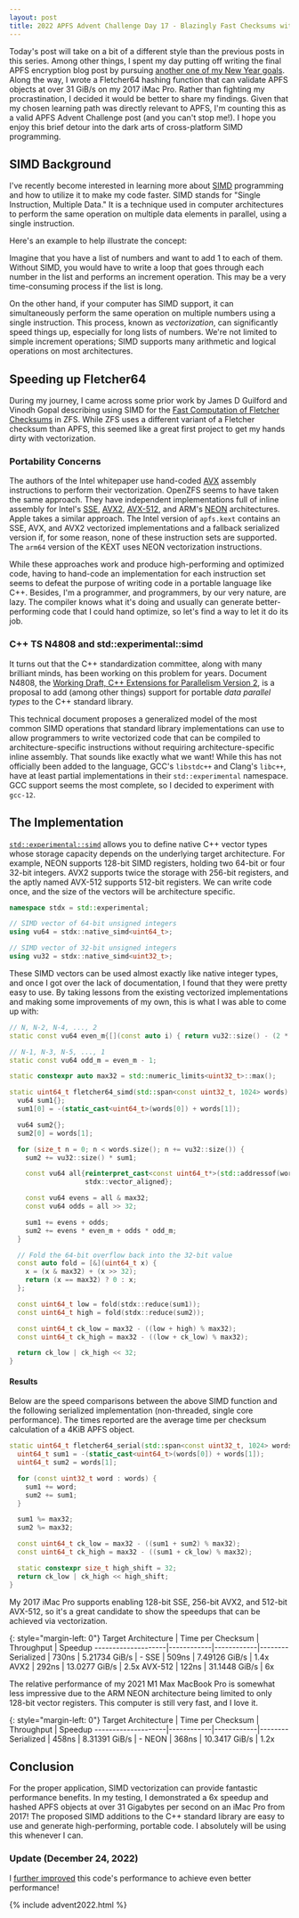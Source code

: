 ```yaml
---
layout: post
title: 2022 APFS Advent Challenge Day 17 - Blazingly Fast Checksums with SIMD
---
```


Today's post will take on a bit of a different style than the previous posts in this series.  Among other things, I spent my day putting off writing the final APFS encryption blog post by pursuing [another one of my New Year goals](https://infosec.exchange/@jtsylve/109554998044590227).  Along the way, I wrote a Fletcher64 hashing function that can validate APFS objects at over 31 GiB/s on my 2017 iMac Pro. Rather than fighting my procrastination, I decided it would be better to share my findings. Given that my chosen learning path was directly relevant to APFS, I'm counting this as a valid APFS Advent Challenge post (and you can't stop me!).  I hope you enjoy this brief detour into the dark arts of cross-platform SIMD programming. 

## SIMD Background

I've recently become interested in learning more about [SIMD](https://en.wikipedia.org/wiki/Single_instruction,_multiple_data) programming and how to utilize it to make my code faster.  SIMD stands for "Single Instruction, Multiple Data." It is a technique used in computer architectures to perform the same operation on multiple data elements in parallel, using a single instruction.

Here's an example to help illustrate the concept:

Imagine that you have a list of numbers and want to add 1 to each of them. Without SIMD, you would have to write a loop that goes through each number in the list and performs an increment operation. This may be a very time-consuming process if the list is long.

On the other hand, if your computer has SIMD support, it can simultaneously perform the same operation on multiple numbers using a single instruction. This process, known as _vectorization_, can significantly speed things up, especially for long lists of numbers.  We're not limited to simple increment operations; SIMD supports many arithmetic and logical operations on most architectures.

## Speeding up Fletcher64

During my journey, I came across some prior work by James D Guilford and Vinodh Gopal describing using SIMD for the [Fast Computation of Fletcher Checksums](https://www.intel.com/content/www/us/en/developer/articles/technical/fast-computation-of-fletcher-checksums.html) in ZFS.  While ZFS uses a different variant of a Fletcher checksum than APFS, this seemed like a great first project to get my hands dirty with vectorization.

### Portability Concerns

The authors of the Intel whitepaper use hand-coded [AVX](https://en.wikipedia.org/wiki/Advanced_Vector_Extensions) assembly instructions to perform their vectorization.  OpenZFS seems to have taken the same approach.  They have independent implementations full of inline assembly for Intel's [SSE](https://github.com/openzfs/zfs/blob/303678350a7253c7bee9d6a3347ee1bcdf9cc177/module/zcommon/zfs_fletcher_sse.c), [AVX2](https://github.com/openzfs/zfs/blob/303678350a7253c7bee9d6a3347ee1bcdf9cc177/module/zcommon/zfs_fletcher_intel.c), [AVX-512](https://github.com/openzfs/zfs/blob/303678350a7253c7bee9d6a3347ee1bcdf9cc177/module/zcommon/zfs_fletcher_avx512.c), and ARM's [NEON](https://github.com/openzfs/zfs/blob/303678350a7253c7bee9d6a3347ee1bcdf9cc177/module/zcommon/zfs_fletcher_aarch64_neon.c) architectures.  Apple takes a similar approach.  The Intel version of `apfs.kext` contains an SSE, AVX, and AVX2 vectorized implementations and a fallback serialized version if, for some reason, none of these instruction sets are supported. 
The `arm64` version of the KEXT uses NEON vectorization instructions.

While these approaches work and produce high-performing and optimized code, having to hand-code an implementation for each instruction set seems to defeat the purpose of writing code in a portable language like C++.  Besides, I'm a programmer, and programmers, by our very nature, are lazy.  The compiler knows what it's doing and usually can generate better-performing code that I could hand optimize, so let's find a way to let it do its job.

### C++ TS N4808 and std::experimental::simd

It turns out that the C++ standardization committee, along with many brilliant minds, has been working on this problem for years.  Document N4808, the [Working Draft, C++ Extensions for Parallelism Version 2](https://github.com/cplusplus/parallelism-ts/releases/download/N4808/post-kona-parallelism-ts.pdf), is a proposal to add (among other things) support for portable _data parallel types_ to the C++ standard library.

This technical document proposes a generalized model of the most common SIMD operations that standard library implementations can use to allow programmers to write vectorized code that can be compiled to architecture-specific instructions without requiring architecture-specific inline assembly.  That sounds like exactly what we want!  While this has not officially been added to the language, GCC's `libstdc++` and Clang's `libc++`, have at least partial implementations in their `std::experimental` namespace.  GCC support seems the most complete, so I decided to experiment with `gcc-12`.

## The Implementation

[`std::experimental::simd`](https://en.cppreference.com/w/cpp/experimental/simd/simd) allows you to define native C++ vector types whose storage capacity depends on the underlying target architecture.  For example, NEON supports 128-bit SIMD registers, holding two 64-bit or four 32-bit integers.  AVX2 supports twice the storage with 256-bit registers, and the aptly named AVX-512 supports 512-bit registers.  We can write code once, and the size of the vectors will be architecture specific.

```cpp
namespace stdx = std::experimental;

// SIMD vector of 64-bit unsigned integers
using vu64 = stdx::native_simd<uint64_t>;

// SIMD vector of 32-bit unsigned integers
using vu32 = stdx::native_simd<uint32_t>;
```

These SIMD vectors can be used almost exactly like native integer types, and once I got over the lack of documentation, I found that they were pretty easy to use.  By taking lessons from the existing vectorized implementations and making some improvements of my own, this is what I was able to come up with:

```cpp
// N, N-2, N-4, ..., 2
static const vu64 even_m{[](const auto i) { return vu32::size() - (2 * i); }};

// N-1, N-3, N-5, ..., 1
static const vu64 odd_m = even_m - 1;

static constexpr auto max32 = std::numeric_limits<uint32_t>::max();

static uint64_t fletcher64_simd(std::span<const uint32_t, 1024> words) {
  vu64 sum1{};
  sum1[0] = -(static_cast<uint64_t>(words[0]) + words[1]);

  vu64 sum2{};
  sum2[0] = words[1];

  for (size_t n = 0; n < words.size(); n += vu32::size()) {
    sum2 += vu32::size() * sum1;

    const vu64 all{reinterpret_cast<const uint64_t*>(std::addressof(words[n])),
                   stdx::vector_aligned};

    const vu64 evens = all & max32;
    const vu64 odds = all >> 32;

    sum1 += evens + odds;
    sum2 += evens * even_m + odds * odd_m;
  }

  // Fold the 64-bit overflow back into the 32-bit value
  const auto fold = [&](uint64_t x) {
    x = (x & max32) + (x >> 32);
    return (x == max32) ? 0 : x;
  };

  const uint64_t low = fold(stdx::reduce(sum1));
  const uint64_t high = fold(stdx::reduce(sum2));

  const uint64_t ck_low = max32 - ((low + high) % max32);
  const uint64_t ck_high = max32 - ((low + ck_low) % max32);

  return ck_low | ck_high << 32;
}
```

#### Results

Below are the speed comparisons between the above SIMD function and the following serialized implementation (non-threaded, single core performance).  The times reported are the average time per checksum calculation of a 4KiB APFS object.

```cpp
static uint64_t fletcher64_serial(std::span<const uint32_t, 1024> words) {
  uint64_t sum1 = -(static_cast<uint64_t>(words[0]) + words[1]);
  uint64_t sum2 = words[1];

  for (const uint32_t word : words) {
    sum1 += word;
    sum2 += sum1;
  }

  sum1 %= max32;
  sum2 %= max32;

  const uint64_t ck_low = max32 - ((sum1 + sum2) % max32);
  const uint64_t ck_high = max32 - ((sum1 + ck_low) % max32);

  static constexpr size_t high_shift = 32;
  return ck_low | ck_high << high_shift;
}
```

My 2017 iMac Pro supports enabling 128-bit SSE, 256-bit AVX2, and 512-bit AVX-512, so it's a great candidate to show the speedups that can be achieved via vectorization.

{: style="margin-left: 0"}
Target Architecture | Time per Checksum | Throughput | Speedup
--------------------|------------|------------|--------
Serialized | 730ns | 5.21734 GiB/s | -
SSE | 509ns | 7.49126 GiB/s | 1.4x
AVX2 | 292ns | 13.0277 GiB/s | 2.5x
AVX-512 | 122ns | 31.1448 GiB/s | 6x


The relative performance of my 2021 M1 Max MacBook Pro is somewhat less impressive due to the ARM NEON architecture being limited to only 128-bit vector registers.  This computer is still very fast, and I love it.

{: style="margin-left: 0"}
Target Architecture | Time per Checksum | Throughput | Speedup
--------------------|------------|------------|--------
Serialized | 458ns | 8.31391 GiB/s | -
NEON | 368ns | 10.3417 GiB/s | 1.2x

## Conclusion

For the proper application, SIMD vectorization can provide fantastic performance benefits.  In my testing, I demonstrated a 6x speedup and hashed APFS objects at over 31 Gigabytes per second on an iMac Pro from 2017!  The proposed SIMD additions to the C++ standard library are easy to use and generate high-performing, portable code.   I absolutely will be using this whenever I can.

### Update (December 24, 2022)

I [further improved](/post/2022/12/24/Blazingly-Fast-er-SIMD-Checksums) this code's performance to achieve even better performance!

{% include advent2022.html %}